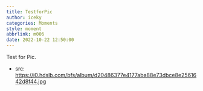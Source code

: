 ```yaml
---
title: TestforPic
author: iceky
categories: Moments
style: moment
abbrlink: m006
date: 2022-10-22 12:50:00
---
```

Test for Pic.
 - src: https://i0.hdslb.com/bfs/album/d20486377e4177aba88e73dbce8e2561642d8f44.jpg